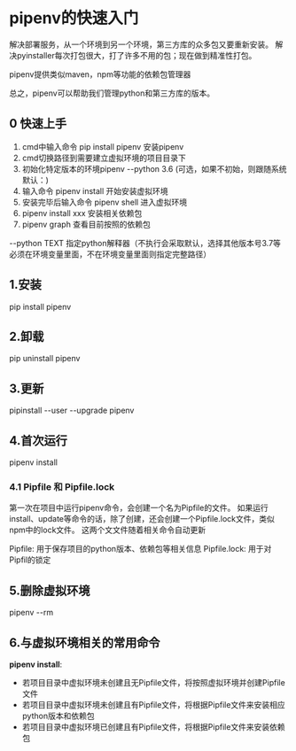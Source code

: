 # pipenv的快速入门
解决部署服务，从一个环境到另一个环境，第三方库的众多包又要重新安装。
解决pyinstaller每次打包很大，打了许多不用的包；现在做到精准性打包。

pipenv提供类似maven，npm等功能的依赖包管理器

总之，pipenv可以帮助我们管理python和第三方库的版本。

## 0 快速上手
1. cmd中输入命令 pip install pipenv 安装pipenv
2. cmd切换路径到需要建立虚拟环境的项目目录下
3. 初始化特定版本的环境pipenv --python 3.6 (可选，如果不初始，则跟随系统默认：)
4. 输入命令 pipenv install 开始安装虚拟环境
5. 安装完毕后输入命令 pipenv shell 进入虚拟环境
6. pipenv install xxx 安装相关依赖包
7. pipenv graph 查看目前按照的依赖包

--python TEXT 指定python解释器（不执行会采取默认，选择其他版本号3.7等必须在环境变量里面，不在环境变量里面则指定完整路径）

## 1.安装 
pip install pipenv

## 2.卸载
pip uninstall pipenv

## 3.更新
pipinstall --user --upgrade pipenv

## 4.首次运行
pipenv install

### 4.1 Pipfile 和 Pipfile.lock
第一次在项目中运行pipenv命令，会创建一个名为Pipfile的文件。
如果运行install、update等命令的话，除了创建，还会创建一个Pipfile.lock文件，类似npm中的lock文件。
这两个文文件随着相关命令自动更新

Pipfile: 用于保存项目的python版本、依赖包等相关信息
Pipfile.lock: 用于对Pipfil的锁定

## 5.删除虚拟环境
pipenv --rm

## 6.与虚拟环境相关的常用命令
**pipenv install**:
- 若项目目录中虚拟环境未创建且无Pipfile文件，将按照虚拟环境并创建Pipfile文件
- 若项目目录中虚拟环境未创建且有Pipfile文件，将根据Pipfile文件来安装相应python版本和依赖包
- 若项目目录中虚拟环境已创建且有Pipfile文件，将根据Pipfile文件来安装依赖包







